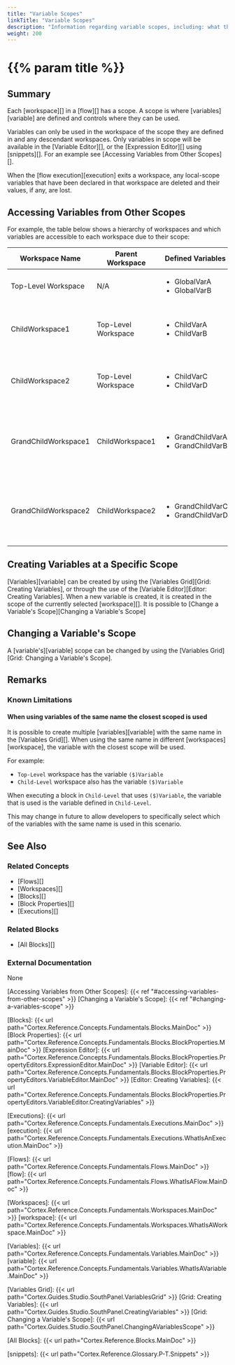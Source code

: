 ```yaml
---
title: "Variable Scopes"
linkTitle: "Variable Scopes"
description: "Information regarding variable scopes, including: what they are, creating variables at a specific scope, and changing a variable's scope."
weight: 200
---
```

# {{% param title %}}

## Summary

Each [workspace][] in a [flow][] has a scope. A scope is where [variables][variable] are defined and controls where they can be used.

Variables can only be used in the workspace of the scope they are defined in and any descendant workspaces. Only variables in scope will be available in the [Variable Editor][], or the [Expression Editor][] using [snippets][]. For an example see [Accessing Variables from Other Scopes][].

When the [flow execution][execution] exits a workspace, any local-scope variables that have been declared in that workspace are deleted and their values, if any, are lost.

## Accessing Variables from Other Scopes

For example, the table below shows a hierarchy of workspaces and which variables are accessible to each workspace due to their scope:

| Workspace Name | Parent Workspace | Defined Variables | Accessible Variables |
|----------------|------------------|-------------------|---------------------|
| Top-Level Workspace | N/A | <ul><li>GlobalVarA</li><li>GlobalVarB</li></ul> | <ul><li>GlobalVarA</li><li>GlobalVarB</li></ul> |
| ChildWorkspace1 | Top-Level Workspace | <ul><li>ChildVarA</li><li>ChildVarB</li></ul> | <ul><li>GlobalVarA</li><li>GlobalVarB</li><li>ChildVarA</li><li>ChildVarB</li></ul> |
| ChildWorkspace2 | Top-Level Workspace | <ul><li>ChildVarC</li><li>ChildVarD</li></ul> | <ul><li>GlobalVarA</li><li>GlobalVarB</li><li>ChildVarC</li><li>ChildVarD</li></ul> |
| GrandChildWorkspace1 | ChildWorkspace1 | <ul><li>GrandChildVarA</li><li>GrandChildVarB</li></ul> | <ul><li>GlobalVarA</li><li>GlobalVarB</li><li>ChildVarA</li><li>ChildVarB</li><li>GrandChildVarA</li><li>GrandChildVarB</li></ul> |
| GrandChildWorkspace2 | ChildWorkspace2 | <ul><li>GrandChildVarC</li><li>GrandChildVarD</li></ul> | <ul><li>GlobalVarA</li><li>GlobalVarB</li><li>ChildVarC</li><li>ChildVarD</li><li>GrandChildVarC</li><li>GrandChildVarD</li></ul> |

## Creating Variables at a Specific Scope

[Variables][variable] can be created by using the [Variables Grid][Grid: Creating Variables], or through the use of the [Variable Editor][Editor: Creating Variables]. When a new variable is created, it is created in the scope of the currently selected [workspace][]. It is possible to [Change a Variable's Scope][Changing a Variable's Scope]

## Changing a Variable's Scope

A [variable's][variable] scope can be changed by using the [Variables Grid][Grid: Changing a Variable's Scope].

## Remarks

### Known Limitations

#### When using variables of the same name the closest scoped is used

It is possible to create multiple [variables][variable] with the same name in the [Variables Grid][]. When using the same name in different [workspaces][workspace], the variable with the closest scope will be used.

For example:

- `Top-Level` workspace has the variable `($)Variable`
- `Child-Level` workspace also has the variable `($)Variable`

When executing a block in `Child-Level` that uses `($)Variable`, the variable that is used is the variable defined in `Child-Level`.

This may change in future to allow developers to specifically select which of the variables with the same name is used in this scenario.

## See Also

### Related Concepts

- [Flows][]
- [Workspaces][]
- [Blocks][]
- [Block Properties][]
- [Executions][]

### Related Blocks

- [All Blocks][]

### External Documentation

None

[Accessing Variables from Other Scopes]: {{< ref "#accessing-variables-from-other-scopes" >}}
[Changing a Variable's Scope]: {{< ref "#changing-a-variables-scope" >}}

[Blocks]: {{< url path="Cortex.Reference.Concepts.Fundamentals.Blocks.MainDoc" >}}
[Block Properties]: {{< url path="Cortex.Reference.Concepts.Fundamentals.Blocks.BlockProperties.MainDoc" >}}
[Expression Editor]: {{< url path="Cortex.Reference.Concepts.Fundamentals.Blocks.BlockProperties.PropertyEditors.ExpressionEditor.MainDoc" >}}
[Variable Editor]: {{< url path="Cortex.Reference.Concepts.Fundamentals.Blocks.BlockProperties.PropertyEditors.VariableEditor.MainDoc" >}}
[Editor: Creating Variables]: {{< url path="Cortex.Reference.Concepts.Fundamentals.Blocks.BlockProperties.PropertyEditors.VariableEditor.CreatingVariables" >}}

[Executions]: {{< url path="Cortex.Reference.Concepts.Fundamentals.Executions.MainDoc" >}}
[execution]: {{< url path="Cortex.Reference.Concepts.Fundamentals.Executions.WhatIsAnExecution.MainDoc" >}}

[Flows]: {{< url path="Cortex.Reference.Concepts.Fundamentals.Flows.MainDoc" >}}
[flow]: {{< url path="Cortex.Reference.Concepts.Fundamentals.Flows.WhatIsAFlow.MainDoc" >}}

[Workspaces]: {{< url path="Cortex.Reference.Concepts.Fundamentals.Workspaces.MainDoc" >}}
[workspace]: {{< url path="Cortex.Reference.Concepts.Fundamentals.Workspaces.WhatIsAWorkspace.MainDoc" >}}

[Variables]: {{< url path="Cortex.Reference.Concepts.Fundamentals.Variables.MainDoc" >}}
[variable]: {{< url path="Cortex.Reference.Concepts.Fundamentals.Variables.WhatIsAVariable.MainDoc" >}}

[Variables Grid]: {{< url path="Cortex.Guides.Studio.SouthPanel.VariablesGrid" >}}
[Grid: Creating Variables]: {{< url path="Cortex.Guides.Studio.SouthPanel.CreatingVariables" >}}
[Grid: Changing a Variable's Scope]: {{< url path="Cortex.Guides.Studio.SouthPanel.ChangingAVariablesScope" >}}

[All Blocks]: {{< url path="Cortex.Reference.Blocks.MainDoc" >}}

[snippets]: {{< url path="Cortex.Reference.Glossary.P-T.Snippets" >}}
